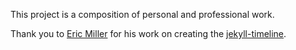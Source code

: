 This project is a composition of personal and professional work.

Thank you to [Eric Miller](https://github.com/SimplGy) for his work on creating the [jekyll-timeline](https://github.com/SimplGy/jekyll-timeline).
